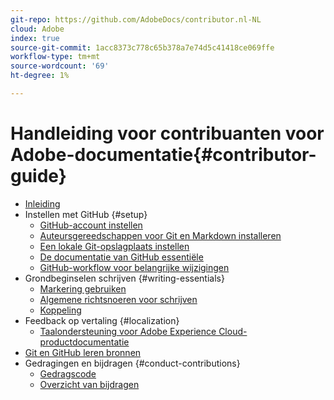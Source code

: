 ```yaml
---
git-repo: https://github.com/AdobeDocs/contributor.nl-NL
cloud: Adobe
index: true
source-git-commit: 1acc8373c778c65b378a7e74d5c41418ce069ffe
workflow-type: tm+mt
source-wordcount: '69'
ht-degree: 1%

---
```



# Handleiding voor contribuanten voor Adobe-documentatie{#contributor-guide}

+ [Inleiding](introduction.md)
+ Instellen met GitHub {#setup}
   + [GitHub-account instellen](setup/github-signup.md)
   + [Auteursgereedschappen voor Git en Markdown installeren](setup/install-tools.md)
   + [Een lokale Git-opslagplaats instellen](setup/local-repo.md)
   + [De documentatie van GitHub essentiële](setup/git-fundamentals.md)
   + [GitHub-workflow voor belangrijke wijzigingen](setup/full-workflow.md)
+ Grondbeginselen schrijven {#writing-essentials}
   + [Markering gebruiken](writing-essentials/markdown.md)
   + [Algemene richtsnoeren voor schrijven](writing-essentials/general-writing-guidance.md)
   + [Koppeling](writing-essentials/linking.md)
+ Feedback op vertaling {#localization}
   + [Taalondersteuning voor Adobe Experience Cloud-productdocumentatie](localization/machine-translation.md)
+ [Git en GitHub leren bronnen](resources.md)
+ Gedragingen en bijdragen {#conduct-contributions}
   + [Gedragscode](conduct/code-of-conduct.md)
   + [Overzicht van bijdragen](conduct/contributing.md)
